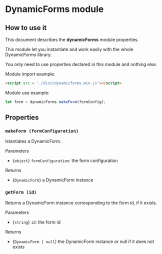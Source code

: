 # DynamicForms module
## How to use it
This document describes the **dynamicForms** module properties.

This module let you instantiate and work easily with the whole DynamicForms library.

You only need to use properties declared in this module and nothing else.

Module import example:
```html
<script src = './dist/dynamicforms.min.js'></script>
```

Module use example:
```javascript
let form = dynamicForms.makeForm(formConfig);
```

## Properties

### `makeForm (formConfiguration)`
Istantiates a DynamicForm.

Parameters
- {`object`} `formConfiguration`: the form configuration

Returns
- {`DynamicForm`} a DynamicForm instance

### `getForm (id)`
Returns a DynamicForm instance corresponding to the form id, if it exists.

Parameters
- {`string`} `id`: the form id

Returns
- {`DynamicForm | null`} the DynamicForm instance or null if it does not exists
